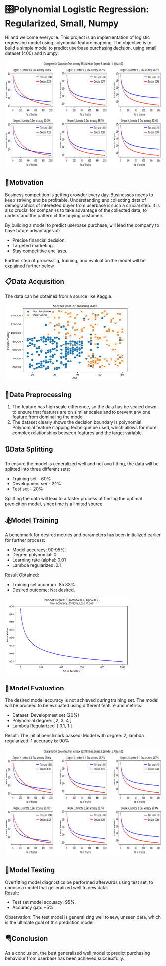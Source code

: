 # 🎛️Polynomial Logistic Regression: Regularized, Small, Numpy
Hi and welcome everyone. This project is an implementation of logistic regression model using polynomial feature mapping. The objective is to build a simple model to predict userbase purchasing decision, using small dataset (400) and Numpy.<br>

<img src="https://github.com/luqmancrit/Polynomial-Logistic-Regression-Numpy-/blob/main/images/dev%20set%20-%20loss%20value.png?raw=true" alt="alt text" width="1200" height="350">

## 📑Motivation
Business competition is getting crowder every day. Businesses needs to keep striving and be profitable. Understanding and collecting data of demographics of interested buyer from userbase is such a crucial step. It is also crucial for companies to take advantage of the collected data, to understand the pattern of the buying customers.<br>

By building a model to predict userbase purchase, will lead the company to have future advantages of:<br>
- Precise financial decision.
- Targeted marketing.
- Stay competitive and lasts.<br>

Further step of processing, training, and evaluation the model will be explained further below.

## 📋Data Acquisition
The data can be obtained from a source like Kaggle.<br>

<img src="https://github.com/luqmancrit/Polynomial-Logistic-Regression-Numpy-/blob/main/images/dataset.png?raw=true" alt="alt text" width="400" height="250">

## 🔎Data Preprocessing
1. The feature has high scale difference, so the data has be scaled down to ensure that features are on similar scales and to prevent any one feature from dominating the model.
2. The dataset clearly shows the decision boundary is polynomial. Polynomial feature mapping technique be used, which allows for more complex relationships between features and the target variable.

## 🔃Data Splitting
To ensure the model is generalized well and not overfitting, the data will be splitted into three different sets:<br>
- Training set - 60%
- Development set - 20%
- Test set - 20%

Splitting the data will lead to a faster process of finding the optimal predicition model, since time is a limited source. 

## 🏂Model Training
A benchmark for desired metrics and parameters has been initialized earlier for further process:
- Model accuracy: 90-95%.
- Degree polynomial: 3
- Learning rate (alpha): 0.01
- Lambda regularized: 0.1

Result Obtained:<br>
- Training set accuracy: 85.83%.<br>
- Desired outcome: Not desired.

<img src="https://github.com/luqmancrit/Polynomial-Logistic-Regression-Numpy-/blob/main/images/train%20set%20-%20loss%20value.png?raw=true" alt="alt text" width="400" height="250">

## 🎿Model Evaluation
The desired model accuracy is not achieved during training set. The model will be proceed to be evaluated using different feature and metrics:

- Dataset: Development set (20%)
- Polynomial degree: [ 2, 3, 4 ]
- Lambda Regularized: [ 0.1, 1 ]

Result: The initial benchmark passed! Model with degree: 2, lambda regularized: 1 accuracy is: 90% 

<img src="https://github.com/luqmancrit/Polynomial-Logistic-Regression-Numpy-/blob/main/images/dev%20set%20-%20loss%20value.png?raw=true" alt="alt text" width="1200" height="350">

## 🎯Model Testing
Overfitting model diagnostics be performed afterwards using test set, to choose a model that generalized well to new data.<br>
Result: 
- Test set model accuracy: 95%. 
- Accuracy gap: +5%

Observation: The test model is generalizing well to new, unseen data, which is the ultimate goal of this prediction model.

## 🪂Conclusion
As a conclusion, the best generalized well model to predict purchasing behaviour from userbase has been achieved successfully. 
